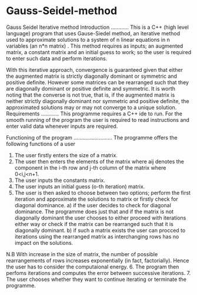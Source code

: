 # Gauss-Seidel-method
Gauss Seidel Iterative method
Introduction
............
This is a C++ (high level language) program that uses Gause-Siedel method, an iterative method used to approximate solutions to a system 
of n linear equations in n variables (an n*n matrix) .
This method requires as inputs; an augmented matrix, a constant matrix  and an initial guess to work; so the user is 
required to enter such data and perform iterations.

With this iterative approach, convergence is guaranteed given that either the augmented matrix is strictly diagonally dominant or
symmetric and positive definite. However some matrices can be rearranged such that they are diagonally dominant
or positive definite and symmetric. It is worth noting that the converse is not true, that is, if the augmented matrix is neither strictly 
diagonally dominant nor  symmetric and positive definite, the approximated solutions may or may not converge to a unique solution.
Requirements
............
This programme requires a C++ ide to run. For the smooth running of the program the user is required to read instructions and enter valid 
data whenever inputs are required.

Functioning of the program
..........................
The programme offers the following functions of a user
1. The user firstly enters the size of a matrix.
2. The user then enters the elements of the matrix where aij denotes the component in the i-th row and j-th column of the matrix where 0<i,j<n+1.
3. The user inputs the constants matrix.
4. The user inputs an initial guess (o-th iteration) matrix.
5. The user is then asked to choose between two options; perform the first iteration and approximate the solutions to matrix or firstly check for diagonal
   dominance.
   a) if the user decides to check for diagonal dominance. The programme does just that and if the matrix is not diagonally dominant the user chooses to 
   either proceed with iterations either way or check if the matrix can be rearranged such that it is diagonally dominant.
   b) if such a matrix exists the user can procced to iterations using the rearranged matrix as interchanging rows  has no impact on the solutions.

N.B With increase in the size of matrix, the number of possible rearrangements of rows increases exponentially (in fact, factorially). Hence the user has to
consider the computaional energy.
6. The program then perfoms iterations and computes the error between successive iterations.
7. The user chooses whether they want to continue iterating or terminate the programme.
